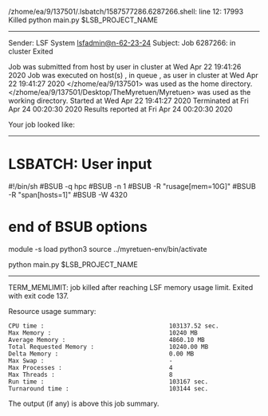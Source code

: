 /zhome/ea/9/137501/.lsbatch/1587577286.6287266.shell: line 12: 17993 Killed                  python main.py $LSB_PROJECT_NAME

------------------------------------------------------------
Sender: LSF System <lsfadmin@n-62-23-24>
Subject: Job 6287266: <NNAgent0NODROPOUT6000-memoryNOFRUIT> in cluster <dcc> Exited

Job <NNAgent0NODROPOUT6000-memoryNOFRUIT> was submitted from host <n-62-30-3> by user <s183914> in cluster <dcc> at Wed Apr 22 19:41:26 2020
Job was executed on host(s) <n-62-23-24>, in queue <hpc>, as user <s183914> in cluster <dcc> at Wed Apr 22 19:41:27 2020
</zhome/ea/9/137501> was used as the home directory.
</zhome/ea/9/137501/Desktop/TheMyretuen/Myretuen> was used as the working directory.
Started at Wed Apr 22 19:41:27 2020
Terminated at Fri Apr 24 00:20:30 2020
Results reported at Fri Apr 24 00:20:30 2020

Your job looked like:

------------------------------------------------------------
# LSBATCH: User input
#!/bin/sh
#BSUB -q hpc
#BSUB -n 1
#BSUB -R "rusage[mem=10G]"
#BSUB -R "span[hosts=1]"
#BSUB -W 4320
# end of BSUB options

module -s load python3
source ../myretuen-env/bin/activate

python main.py $LSB_PROJECT_NAME


------------------------------------------------------------

TERM_MEMLIMIT: job killed after reaching LSF memory usage limit.
Exited with exit code 137.

Resource usage summary:

    CPU time :                                   103137.52 sec.
    Max Memory :                                 10240 MB
    Average Memory :                             4860.10 MB
    Total Requested Memory :                     10240.00 MB
    Delta Memory :                               0.00 MB
    Max Swap :                                   -
    Max Processes :                              4
    Max Threads :                                8
    Run time :                                   103167 sec.
    Turnaround time :                            103144 sec.

The output (if any) is above this job summary.

